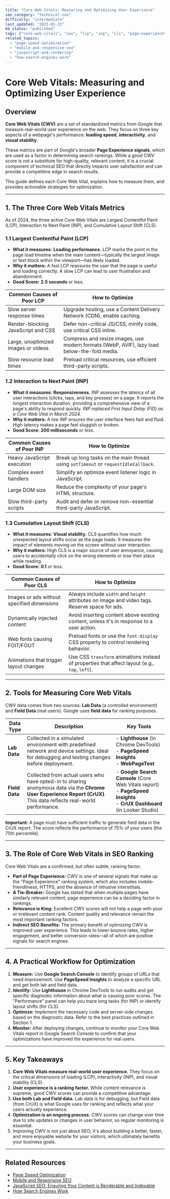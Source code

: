 ```yaml
---
title: "Core Web Vitals: Measuring and Optimizing User Experience"
seo_category: "technical-seo"
difficulty: "intermediate"
last_updated: "2025-01-23"
kb_status: "published"
tags: ["core-web-vitals", "cwv", "lcp", "inp", "cls", "page-experience", "technical-seo", "site-speed"]
related_topics:
  - "page-speed-optimization"
  - "mobile-and-responsive-seo"
  - "javascript-and-rendering"
  - "how-search-engines-work"
---
```


# Core Web Vitals: Measuring and Optimizing User Experience

## Overview

**Core Web Vitals (CWV)** are a set of standardized metrics from Google that measure real-world user experience on the web. They focus on three key aspects of a webpage's performance: **loading speed**, **interactivity**, and **visual stability**.

These metrics are part of Google's broader **Page Experience signals**, which are used as a factor in determining search rankings. While a good CWV score is not a substitute for high-quality, relevant content, it is a crucial component of technical SEO that directly impacts user satisfaction and can provide a competitive edge in search results.

This guide defines each Core Web Vital, explains how to measure them, and provides actionable strategies for optimization.

---

## 1. The Three Core Web Vitals Metrics

As of 2024, the three active Core Web Vitals are Largest Contentful Paint (LCP), Interaction to Next Paint (INP), and Cumulative Layout Shift (CLS).

### 1.1 Largest Contentful Paint (LCP)
-   **What it measures:** **Loading performance.** LCP marks the point in the page load timeline when the main content—typically the largest image or text block within the viewport—has likely loaded.
-   **Why it matters:** A fast LCP reassures the user that the page is useful and loading correctly. A slow LCP can lead to user frustration and abandonment.
-   **Good Score:** **2.5 seconds** or less.

| Common Causes of Poor LCP | How to Optimize |
|---|---|
| Slow server response times | Upgrade hosting, use a Content Delivery Network (CDN), enable caching. |
| Render-blocking JavaScript and CSS | Defer non-critical JS/CSS, minify code, use critical CSS inline. |
| Large, unoptimized images or videos | Compress and resize images, use modern formats (WebP, AVIF), lazy load below-the-fold media. |
| Slow resource load times | Preload critical resources, use efficient third-party scripts. |

### 1.2 Interaction to Next Paint (INP)
-   **What it measures:** **Responsiveness.** INP assesses the latency of all user interactions (clicks, taps, and key presses) on a page. It reports the longest interaction duration, providing a comprehensive view of a page's ability to respond quickly. *INP replaced First Input Delay (FID) as a Core Web Vital in March 2024.*
-   **Why it matters:** A low INP ensures the user interface feels fast and fluid. High latency makes a page feel sluggish or broken.
-   **Good Score:** **200 milliseconds** or less.

| Common Causes of Poor INP | How to Optimize |
|---|---|
| Heavy JavaScript execution | Break up long tasks on the main thread using `setTimeout` or `requestIdleCallback`. |
| Complex event handlers | Simplify an optimize event listener logic in JavaScript. |
| Large DOM size | Reduce the complexity of your page's HTML structure. |
| Slow third-party scripts | Audit and defer or remove non-essential third-party JavaScript. |

### 1.3 Cumulative Layout Shift (CLS)
-   **What it measures:** **Visual stability.** CLS quantifies how much unexpected layout shifts occur as the page loads. It measures the impact of elements moving on the screen without user interaction.
-   **Why it matters:** High CLS is a major source of user annoyance, causing users to accidentally click on the wrong elements or lose their place while reading.
-   **Good Score:** **0.1** or less.

| Common Causes of Poor CLS | How to Optimize |
|---|---|
| Images or ads without specified dimensions | Always include `width` and `height` attributes on image and video tags. Reserve space for ads. |
| Dynamically injected content | Avoid inserting content above existing content, unless it's in response to a user action. |
| Web fonts causing FOIT/FOUT | Preload fonts or use the `font-display` CSS property to control rendering behavior. |
| Animations that trigger layout changes | Use CSS `transform` animations instead of properties that affect layout (e.g., `top`, `left`). |

---

## 2. Tools for Measuring Core Web Vitals

CWV data comes from two sources: **Lab Data** (a controlled environment) and **Field Data** (real users). Google uses **field data** for ranking purposes.

| Data Type | Description | Key Tools |
|---|---|---|
| **Lab Data** | Collected in a simulated environment with predefined network and device settings. Ideal for debugging and testing changes before deployment. | - **Lighthouse** (in Chrome DevTools)<br>- **PageSpeed Insights**<br>- **WebPageTest** |
| **Field Data** | Collected from actual users who have opted-in to sharing anonymous data via the **Chrome User Experience Report (CrUX)**. This data reflects real-world performance. | - **Google Search Console** (Core Web Vitals report)<br>- **PageSpeed Insights**<br>- **CrUX Dashboard** (in Looker Studio) |

**Important:** A page must have sufficient traffic to generate field data in the CrUX report. The score reflects the performance of 75% of your users (the 75th percentile).

---

## 3. The Role of Core Web Vitals in SEO Ranking

Core Web Vitals are a confirmed, but often subtle, ranking factor.
-   **Part of Page Experience:** CWV is one of several signals that make up the "Page Experience" ranking system, which also includes mobile-friendliness, HTTPS, and the absence of intrusive interstitials.
-   **A Tie-Breaker:** Google has stated that when multiple pages have similarly relevant content, page experience can be a deciding factor in rankings.
-   **Relevance is King:** Excellent CWV scores will not help a page with poor or irrelevant content rank. Content quality and relevance remain the most important ranking factors.
-   **Indirect SEO Benefits:** The primary benefit of optimizing CWV is improved user experience. This leads to lower bounce rates, higher engagement, and better conversion rates—all of which are positive signals for search engines.

---

## 4. A Practical Workflow for Optimization

1.  **Measure:** Use **Google Search Console** to identify groups of URLs that need improvement. Use **PageSpeed Insights** to analyze a specific URL and get both lab and field data.
2.  **Identify:** Use **Lighthouse** in Chrome DevTools to run audits and get specific diagnostic information about what is causing poor scores. The "Performance" panel can help you trace long tasks (for INP) or identify layout shifts (for CLS).
3.  **Optimize:** Implement the necessary code and server-side changes based on the diagnostic data. Refer to the best practices outlined in Section 1.
4.  **Monitor:** After deploying changes, continue to monitor your Core Web Vitals report in Google Search Console to confirm that your optimizations have improved the experience for real users.

---

## 5. Key Takeaways

1.  **Core Web Vitals measure real-world user experience.** They focus on the critical dimensions of loading (LCP), interactivity (INP), and visual stability (CLS).
2.  **User experience is a ranking factor.** While content relevance is supreme, good CWV scores can provide a competitive advantage.
3.  **Use both Lab and Field data.** Lab data is for debugging, but Field data (from CrUX) is what Google uses for ranking and reflects what your users actually experience.
4.  **Optimization is an ongoing process.** CWV scores can change over time due to site updates or changes in user behavior, so regular monitoring is essential.
5.  Improving CWV is not just about SEO; it's about building a better, faster, and more enjoyable website for your visitors, which ultimately benefits your business goals.

---

## Related Resources
- [Page Speed Optimization](Knowledge/SEO/3_technical-seo/page-speed-optimization.md)
- [Mobile and Responsive SEO](Knowledge/SEO/3_technical-seo/mobile-and-responsive-seo.md)
- [JavaScript SEO: Ensuring Your Content is Renderable and Indexable](Knowledge/SEO/3_technical-seo/javascript-and-rendering.md)
- [How Search Engines Work](Knowledge/SEO/0_fundamentals/how-search-engines-work.md)
